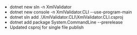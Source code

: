 -   dotnet new sln -n XmlValidator
-   dotnet new console -n XmlValidator.CLI --use-program-main
-   dotnet sln add .\XmlValidator.CLI\XmlValidator.CLI.csproj
-   dotnet add package System.CommandLine --prerelease
-   Updated csproj for single file publish
